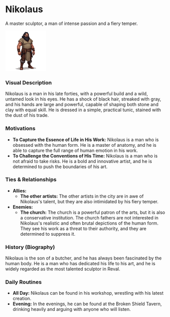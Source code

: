 # Nikolaus

A master sculptor, a man of intense passion and a fiery temper.

![](nikolaus.png)

### Visual Description

Nikolaus is a man in his late forties, with a powerful build and a wild, untamed look in his eyes. He has a shock of black hair, streaked with gray, and his hands are large and powerful, capable of shaping both stone and clay with equal skill. He is dressed in a simple, practical tunic, stained with the dust of his trade.

### Motivations

- **To Capture the Essence of Life in His Work:** Nikolaus is a man who is obsessed with the human form. He is a master of anatomy, and he is able to capture the full range of human emotion in his work.
- **To Challenge the Conventions of His Time:** Nikolaus is a man who is not afraid to take risks. He is a bold and innovative artist, and he is determined to push the boundaries of his art.

### Ties & Relationships

- **Allies:**
    - **The other artists:** The other artists in the city are in awe of Nikolaus's talent, but they are also intimidated by his fiery temper.
- **Enemies:**
    - **The church:** The church is a powerful patron of the arts, but it is also a conservative institution. The church fathers are not interested in Nikolaus's realistic and often brutal depictions of the human form. They see his work as a threat to their authority, and they are determined to suppress it.

### History (Biography)

Nikolaus is the son of a butcher, and he has always been fascinated by the human body. He is a man who has dedicated his life to his art, and he is widely regarded as the most talented sculptor in Reval.

### Daily Routines

- **All Day:** Nikolaus can be found in his workshop, wrestling with his latest creation.
- **Evening:** In the evenings, he can be found at the Broken Shield Tavern, drinking heavily and arguing with anyone who will listen.
